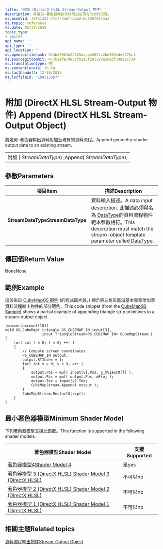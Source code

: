 ```yaml
---
title: '附加 (DirectX HLSL Stream-Output 物件) '
description: 將幾何-著色器輸出資料附加至現有的資料流程。
ms.assetid: 7df51383-7fc7-4a6f-aaa2-6c929f0443a3
ms.topic: reference
ms.date: 05/31/2018
topic_type:
- apiref
api_name: ''
api_type: ''
api_location: ''
ms.openlocfilehash: 97ab88961b22529accb4402fc2bd095ede5275c1
ms.sourcegitcommit: 477b1efe7d9c2f91d5f2ac588a20edf348b1c734
ms.translationtype: MT
ms.contentlocale: zh-TW
ms.lasthandoff: 12/10/2019
ms.locfileid: "104313887"
---
```

# <a name="append-directx-hlsl-stream-output-object"></a><span data-ttu-id="fe4ef-103">附加 (DirectX HLSL Stream-Output 物件) </span><span class="sxs-lookup"><span data-stu-id="fe4ef-103">Append (DirectX HLSL Stream-Output Object)</span></span>

<span data-ttu-id="fe4ef-104">將幾何-著色器輸出資料附加至現有的資料流程。</span><span class="sxs-lookup"><span data-stu-id="fe4ef-104">Append geometry-shader-output data to an existing stream.</span></span>



|                            |
|----------------------------|
| <span data-ttu-id="fe4ef-105">附加 ( *StreamDataType*) ;</span><span class="sxs-lookup"><span data-stu-id="fe4ef-105">Append( *StreamDataType*);</span></span> |



 

## <a name="parameters"></a><span data-ttu-id="fe4ef-106">參數</span><span class="sxs-lookup"><span data-stu-id="fe4ef-106">Parameters</span></span>



| <span data-ttu-id="fe4ef-107">項目</span><span class="sxs-lookup"><span data-stu-id="fe4ef-107">Item</span></span>                                                                                                                             | <span data-ttu-id="fe4ef-108">描述</span><span class="sxs-lookup"><span data-stu-id="fe4ef-108">Description</span></span>                                                                                                                                            |
|----------------------------------------------------------------------------------------------------------------------------------|--------------------------------------------------------------------------------------------------------------------------------------------------------|
| <span data-ttu-id="fe4ef-109"><span id="StreamDataType"></span><span id="streamdatatype"></span><span id="STREAMDATATYPE"></span>**StreamDataType**</span><span class="sxs-lookup"><span data-stu-id="fe4ef-109"><span id="StreamDataType"></span><span id="streamdatatype"></span><span id="STREAMDATATYPE"></span>**StreamDataType**</span></span><br/> | <span data-ttu-id="fe4ef-110">資料輸入描述。</span><span class="sxs-lookup"><span data-stu-id="fe4ef-110">A data input description.</span></span> <span data-ttu-id="fe4ef-111">此描述必須與名為 [DataType](dx-graphics-hlsl-so-type.md)的資料流程物件範本參數相符。</span><span class="sxs-lookup"><span data-stu-id="fe4ef-111">This description must match the stream-object template parameter called [DataType](dx-graphics-hlsl-so-type.md).</span></span><br/> |



 

## <a name="return-value"></a><span data-ttu-id="fe4ef-112">傳回值</span><span class="sxs-lookup"><span data-stu-id="fe4ef-112">Return Value</span></span>

<span data-ttu-id="fe4ef-113">None</span><span class="sxs-lookup"><span data-stu-id="fe4ef-113">None</span></span>

## <a name="example"></a><span data-ttu-id="fe4ef-114">範例</span><span class="sxs-lookup"><span data-stu-id="fe4ef-114">Example</span></span>

<span data-ttu-id="fe4ef-115">這段來自 [CubeMapGS 範例](https://msdn.microsoft.com/library/Ee416398(v=VS.85).aspx) (的程式碼片段，) 顯示將三角形區域基本專案附加至資料流程輸出物件的部分範例。</span><span class="sxs-lookup"><span data-stu-id="fe4ef-115">This code snippet (from the [CubeMapGS Sample](https://msdn.microsoft.com/library/Ee416398(v=VS.85).aspx)) shows a partial example of appending triangle strip primitives to a stream-output object.</span></span>


```
[maxvertexcount(18)]
void GS_CubeMap( triangle GS_CUBEMAP_IN input[3], 
                 inout TriangleStream<PS_CUBEMAP_IN> CubeMapStream )
{
    for( int f = 0; f < 6; ++f )
    {
        // Compute screen coordinates
        PS_CUBEMAP_IN output;
        output.RTIndex = f;
        for( int v = 0; v < 3; v++ )
        {
            output.Pos = mul( input[v].Pos, g_mViewCM[f] );
            output.Pos = mul( output.Pos, mProj );
            output.Tex = input[v].Tex;
            CubeMapStream.Append( output );
        }
        CubeMapStream.RestartStrip();
    }
}
```



## <a name="minimum-shader-model"></a><span data-ttu-id="fe4ef-116">最小著色器模型</span><span class="sxs-lookup"><span data-stu-id="fe4ef-116">Minimum Shader Model</span></span>

<span data-ttu-id="fe4ef-117">下列著色器模型支援此函數。</span><span class="sxs-lookup"><span data-stu-id="fe4ef-117">This function is supported in the following shader models.</span></span>



| <span data-ttu-id="fe4ef-118">著色器模型</span><span class="sxs-lookup"><span data-stu-id="fe4ef-118">Shader Model</span></span>                                              | <span data-ttu-id="fe4ef-119">支援</span><span class="sxs-lookup"><span data-stu-id="fe4ef-119">Supported</span></span> |
|-----------------------------------------------------------|-----------|
| [<span data-ttu-id="fe4ef-120">著色器模型4</span><span class="sxs-lookup"><span data-stu-id="fe4ef-120">Shader Model 4</span></span>](dx-graphics-hlsl-sm4.md)                | <span data-ttu-id="fe4ef-121">是</span><span class="sxs-lookup"><span data-stu-id="fe4ef-121">yes</span></span>       |
| [<span data-ttu-id="fe4ef-122">著色器模型 3 (DirectX HLSL) </span><span class="sxs-lookup"><span data-stu-id="fe4ef-122">Shader Model 3 (DirectX HLSL)</span></span>](dx-graphics-hlsl-sm3.md) | <span data-ttu-id="fe4ef-123">不可以</span><span class="sxs-lookup"><span data-stu-id="fe4ef-123">no</span></span>        |
| [<span data-ttu-id="fe4ef-124">著色器模型 2 (DirectX HLSL) </span><span class="sxs-lookup"><span data-stu-id="fe4ef-124">Shader Model 2 (DirectX HLSL)</span></span>](dx-graphics-hlsl-sm2.md) | <span data-ttu-id="fe4ef-125">不可以</span><span class="sxs-lookup"><span data-stu-id="fe4ef-125">no</span></span>        |
| [<span data-ttu-id="fe4ef-126">著色器模型 1 (DirectX HLSL) </span><span class="sxs-lookup"><span data-stu-id="fe4ef-126">Shader Model 1 (DirectX HLSL)</span></span>](dx-graphics-hlsl-sm1.md) | <span data-ttu-id="fe4ef-127">不可以</span><span class="sxs-lookup"><span data-stu-id="fe4ef-127">no</span></span>        |



 

## <a name="related-topics"></a><span data-ttu-id="fe4ef-128">相關主題</span><span class="sxs-lookup"><span data-stu-id="fe4ef-128">Related topics</span></span>

<dl> <dt>

[<span data-ttu-id="fe4ef-129">資料流程輸出物件</span><span class="sxs-lookup"><span data-stu-id="fe4ef-129">Stream-Output Object</span></span>](dx-graphics-hlsl-so-type.md)
</dt> </dl>

 

 





